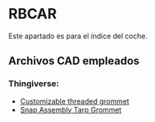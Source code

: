 # RBCAR

Este apartado es para el índice del coche.


## Archivos CAD empleados
### Thingiverse:
- [Customizable threaded grommet](https://www.thingiverse.com/thing:4372453)
- [Snap Assembly Tarp Grommet](https://www.thingiverse.com/thing:2759732)